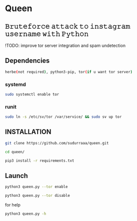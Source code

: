 # Queen
## 𝙱𝚛𝚞𝚝𝚎𝚏𝚘𝚛𝚌𝚎 𝚊𝚝𝚝𝚊𝚌𝚔 𝚝𝚘 𝚒𝚗𝚜𝚝𝚊𝚐𝚛𝚊𝚖 𝚞𝚜𝚎𝚛𝚗𝚊𝚖𝚎 𝚠𝚒𝚝𝚑 𝙿𝚢𝚝𝚑𝚘𝚗
!TODO: improve tor server integration and spam undetection
## Dependencies
```sh
herbe(not required), python3-pip, tor(if u want tor server)
```
### systemd
```sh
sudo systemctl enable tor
```
### runit
```sh
sudo ln -s /etc/sv/tor /var/service/ && sudo sv up tor
```
## INSTALLATION
```sh
git clone https://github.com/sudurraaa/queen.git
```
```sh
cd queen/
```
```sh
pip3 install -r requirements.txt
```
## Launch
```sh
python3 queen.py --tor enable
```
```sh
python3 queen.py --tor disable
```
for help
```sh
python3 queen.py -h
```
